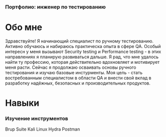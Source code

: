 ### Портфолио: инженер по тестированию

# Обо мне
Здравствуйте! Я начинающий специалист по ручному тестированию. Активно обучаюсь и набираюсь практическа опыта в сфере QA. Особый интересн у меня вызывают Security testing и Performance testing - в этих направлениях я планирую развиваться дальше.
Я рад, что мне удалось найти ту профессию, которая действительно вдохновляет и мотивирует меня расти.
Сейчас я продолжаю осваивать основы ручного тестирования и изучаю базовые инстурменты.
Моя цель - стать востребованным специалистом в области QA и внести свой вклад в разработку надёжных, безопасных и производительных продуктов.

# Навыки
### Изучение инструментов
Brup Suite
Kali Linux
Hydra
Postman
